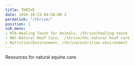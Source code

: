 ```yaml
---
title: THRIVE
date: 2016-10-23 04:58:00 Z
permalink: "/thrive/"
position: 1
sub_menu:
- HTA-Healing Touch for Animals, /thrive/healing-touch
- NHC-Natural Hoof Care,  /thrive/nhc-natural-hoof-care
- Nutrition/Environment, /thrive/nutrition-environment
---
```


Resources for natural equine care.